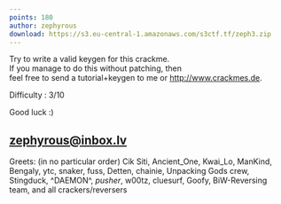 ```yaml
---
points: 180
author: zephyrous
download: https://s3.eu-central-1.amazonaws.com/s3ctf.tf/zeph3.zip
---
```

Try to write a valid keygen for this crackme.  
If you manage to do this without patching, then  
feel free to send a tutorial+keygen to me or http://www.crackmes.de.

Difficulty : 3/10

Good luck :)

zephyrous@inbox.lv
-------------------------------
Greets: (in no particular order)
Cik Siti, Ancient_One, Kwai_Lo, ManKind, Bengaly, ytc, snaker, fuss,
Detten, chainie, Unpacking Gods crew, Stingduck, ^DAEMON^, _pusher_, w00tz,
cluesurf, Goofy, BiW-Reversing team, and all crackers/reversers